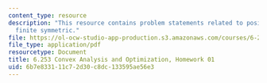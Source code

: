 ```yaml
---
content_type: resource
description: "This resource contains problem statements related to positive semide\f\
  finite symmetric."
file: https://ol-ocw-studio-app-production.s3.amazonaws.com/courses/6-253-convex-analysis-and-optimization-spring-2012/6b7e833111c72d30c8dc133595ae56e3_MIT6_253S12_hw01.pdf
file_type: application/pdf
resourcetype: Document
title: 6.253 Convex Analysis and Optimization, Homework 01
uid: 6b7e8331-11c7-2d30-c8dc-133595ae56e3
---
```


